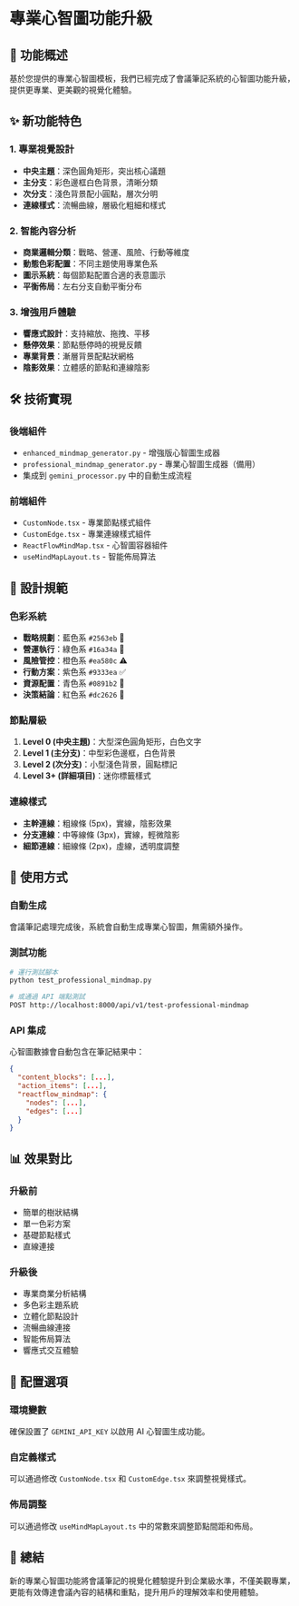 # 專業心智圖功能升級

## 🎯 功能概述

基於您提供的專業心智圖模板，我們已經完成了會議筆記系統的心智圖功能升級，提供更專業、更美觀的視覺化體驗。

## ✨ 新功能特色

### 1. 專業視覺設計
- **中央主題**：深色圓角矩形，突出核心議題
- **主分支**：彩色邊框白色背景，清晰分類
- **次分支**：淺色背景配小圓點，層次分明
- **連線樣式**：流暢曲線，層級化粗細和樣式

### 2. 智能內容分析
- **商業邏輯分類**：戰略、營運、風險、行動等維度
- **動態色彩配置**：不同主題使用專業色系
- **圖示系統**：每個節點配置合適的表意圖示
- **平衡佈局**：左右分支自動平衡分布

### 3. 增強用戶體驗
- **響應式設計**：支持縮放、拖拽、平移
- **懸停效果**：節點懸停時的視覺反饋
- **專業背景**：漸層背景配點狀網格
- **陰影效果**：立體感的節點和連線陰影

## 🛠 技術實現

### 後端組件
- `enhanced_mindmap_generator.py` - 增強版心智圖生成器
- `professional_mindmap_generator.py` - 專業心智圖生成器（備用）
- 集成到 `gemini_processor.py` 中的自動生成流程

### 前端組件
- `CustomNode.tsx` - 專業節點樣式組件
- `CustomEdge.tsx` - 專業連線樣式組件
- `ReactFlowMindMap.tsx` - 心智圖容器組件
- `useMindMapLayout.ts` - 智能佈局算法

## 🎨 設計規範

### 色彩系統
- **戰略規劃**：藍色系 `#2563eb` 🎯
- **營運執行**：綠色系 `#16a34a` 🔄
- **風險管控**：橙色系 `#ea580c` ⚠️
- **行動方案**：紫色系 `#9333ea` ✅
- **資源配置**：青色系 `#0891b2` 💼
- **決策結論**：紅色系 `#dc2626` 🎯

### 節點層級
1. **Level 0 (中央主題)**：大型深色圓角矩形，白色文字
2. **Level 1 (主分支)**：中型彩色邊框，白色背景
3. **Level 2 (次分支)**：小型淺色背景，圓點標記
4. **Level 3+ (詳細項目)**：迷你標籤樣式

### 連線樣式
- **主幹連線**：粗線條 (5px)，實線，陰影效果
- **分支連線**：中等線條 (3px)，實線，輕微陰影
- **細節連線**：細線條 (2px)，虛線，透明度調整

## 🚀 使用方式

### 自動生成
會議筆記處理完成後，系統會自動生成專業心智圖，無需額外操作。

### 測試功能
```bash
# 運行測試腳本
python test_professional_mindmap.py

# 或通過 API 端點測試
POST http://localhost:8000/api/v1/test-professional-mindmap
```

### API 集成
心智圖數據會自動包含在筆記結果中：
```json
{
  "content_blocks": [...],
  "action_items": [...],
  "reactflow_mindmap": {
    "nodes": [...],
    "edges": [...]
  }
}
```

## 📊 效果對比

### 升級前
- 簡單的樹狀結構
- 單一色彩方案
- 基礎節點樣式
- 直線連接

### 升級後
- 專業商業分析結構
- 多色彩主題系統
- 立體化節點設計
- 流暢曲線連接
- 智能佈局算法
- 響應式交互體驗

## 🔧 配置選項

### 環境變數
確保設置了 `GEMINI_API_KEY` 以啟用 AI 心智圖生成功能。

### 自定義樣式
可以通過修改 `CustomNode.tsx` 和 `CustomEdge.tsx` 來調整視覺樣式。

### 佈局調整
可以通過修改 `useMindMapLayout.ts` 中的常數來調整節點間距和佈局。

## 🎉 總結

新的專業心智圖功能將會議筆記的視覺化體驗提升到企業級水準，不僅美觀專業，更能有效傳達會議內容的結構和重點，提升用戶的理解效率和使用體驗。